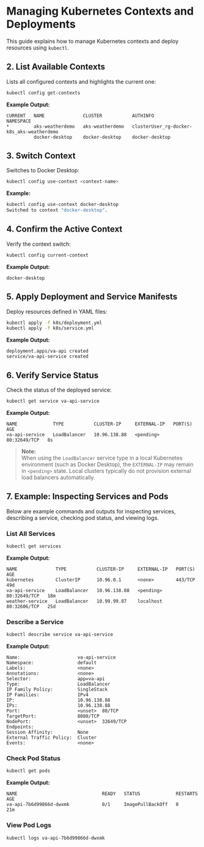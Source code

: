 # Managing Kubernetes Contexts and Deployments

This guide explains how to manage Kubernetes contexts and deploy resources using `kubectl`.

## 2. List Available Contexts

Lists all configured contexts and highlights the current one:

```sh
kubectl config get-contexts
```

**Example Output:**
```
CURRENT   NAME              CLUSTER           AUTHINFO                                    NAMESPACE
*         aks-weatherdemo   aks-weatherdemo   clusterUser_rg-docker-k8s_aks-weatherdemo
          docker-desktop    docker-desktop    docker-desktop
```

## 3. Switch Context

Switches to Docker Desktop:

```sh
kubectl config use-context <context-name>
```

**Example:**
```sh
kubectl config use-context docker-desktop
Switched to context "docker-desktop".
```

## 4. Confirm the Active Context

Verify the context switch:

```sh
kubectl config current-context
```

**Example Output:**
```
docker-desktop
```

## 5. Apply Deployment and Service Manifests

Deploy resources defined in YAML files:

```sh
kubectl apply -f k8s/deployment.yml
kubectl apply -f k8s/service.yml
```

**Example Output:**
```
deployment.apps/va-api created
service/va-api-service created
```

## 6. Verify Service Status

Check the status of the deployed service:

```sh
kubectl get service va-api-service
```

**Example Output:**
```
NAME             TYPE           CLUSTER-IP     EXTERNAL-IP   PORT(S)        AGE
va-api-service   LoadBalancer   10.96.138.88   <pending>     80:32649/TCP   8s
```

> **Note:**  
> When using the `LoadBalancer` service type in a local Kubernetes environment (such as Docker Desktop), the `EXTERNAL-IP` may remain in `<pending>` state. Local clusters typically do not provision external load balancers automatically.

## 7. Example: Inspecting Services and Pods

Below are example commands and outputs for inspecting services, describing a service, checking pod status, and viewing logs.

### List All Services

```sh
kubectl get services
```

**Example Output:**
```
NAME              TYPE           CLUSTER-IP     EXTERNAL-IP   PORT(S)        AGE
kubernetes        ClusterIP      10.96.0.1      <none>        443/TCP        49d
va-api-service    LoadBalancer   10.96.138.88   <pending>     80:32649/TCP   18m
weather-service   LoadBalancer   10.99.99.87    localhost     80:32606/TCP   25d
```

### Describe a Service

```sh
kubectl describe service va-api-service
```

**Example Output:**
```
Name:                     va-api-service
Namespace:                default
Labels:                   <none>
Annotations:              <none>
Selector:                 app=va-api
Type:                     LoadBalancer
IP Family Policy:         SingleStack
IP Families:              IPv4
IP:                       10.96.138.88
IPs:                      10.96.138.88
Port:                     <unset>  80/TCP
TargetPort:               8080/TCP
NodePort:                 <unset>  32649/TCP
Endpoints:
Session Affinity:         None
External Traffic Policy:  Cluster
Events:                   <none>
```

### Check Pod Status

```sh
kubectl get pods
```

**Example Output:**
```
NAME                               READY   STATUS             RESTARTS           AGE
va-api-7b6d99866d-dwxmk            0/1     ImagePullBackOff   0                  21m
```

### View Pod Logs

```sh
kubectl logs va-api-7b6d99866d-dwxmk
```

